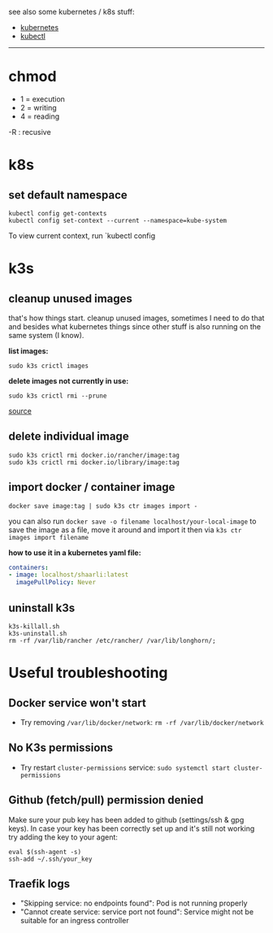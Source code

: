 see also some kubernetes / k8s stuff:

- [kubernetes](/man/kubernetes)
- [kubectl](/man/kubectl)

----

# chmod

- 1 = execution
- 2 = writing
- 4 = reading

-R : recusive

# k8s

## set default namespace

```
kubectl config get-contexts
kubectl config set-context --current --namespace=kube-system
```

To view current context, run `kubectl config 

# k3s

## cleanup unused images

that's how things start. cleanup unused images, sometimes I need to do that and besides what kubernetes things since other stuff is also running on the same system (I know).

**list images:**

```
sudo k3s crictl images
```

**delete images not currently in use:**

```
sudo k3s crictl rmi --prune
```

[source](https://github.com/k3s-io/k3s/issues/1900#issuecomment-644453072)

## delete individual image

```
sudo k3s crictl rmi docker.io/rancher/image:tag
sudo k3s crictl rmi docker.io/library/image:tag
```

## import docker / container image

```shell
docker save image:tag | sudo k3s ctr images import -
```

you can also run `docker save -o filename localhost/your-local-image` to save the image as a file, move it around and import it then via `k3s ctr images import filename`

**how to use it in a kubernetes yaml file:**

```yaml
containers:
- image: localhost/shaarli:latest
  imagePullPolicy: Never
```

## uninstall k3s

```shell
k3s-killall.sh
k3s-uninstall.sh
rm -rf /var/lib/rancher /etc/rancher/ /var/lib/longhorn/;
```

# Useful troubleshooting

## Docker service won't start

- Try removing `/var/lib/docker/network`: `rm -rf /var/lib/docker/network`

## No K3s permissions

- Try restart `cluster-permissions` service: `sudo systemctl start cluster-permissions`

## Github (fetch/pull) permission denied

Make sure your pub key has been added to github (settings/ssh & gpg keys). In case your key has been correctly set up and it's still not working try adding the key to your agent:

    eval $(ssh-agent -s)
    ssh-add ~/.ssh/your_key

## Traefik logs

- "Skipping service: no endpoints found": Pod is not running properly
- "Cannot create service: service port not found": Service might not be suitable for an ingress controller